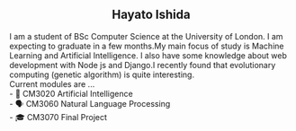 <h2><center>Hayato Ishida</center></h2>
I am a student of BSc Computer Science at the University of London. I am expecting to graduate in a few months.My main focus of study is Machine Learning and Artificial Intelligence. I also have some knowledge about web development with Node js and Django.I recently found that evolutionary computing (genetic algorithm) is quite interesting.
<br />
Current modules are ... <br />
- 🧠 CM3020 Artificial Intelligence <br />
- 🗣 CM3060 Natural Language Processing <br />
- 🎓 CM3070 Final Project <br />
<br />
